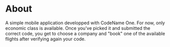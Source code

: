 # About
A simple mobile application developped with CodeName One.
For now, only economic class is available. Once you've picked it and submitted the correct code, you get to choose a company and "book" one of the available flights after verifying again your code.

